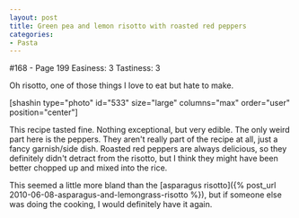 ```yaml
---
layout: post
title: Green pea and lemon risotto with roasted red peppers
categories:
- Pasta
---
```


#168 - Page 199
Easiness: 3
Tastiness: 3

Oh risotto, one of those things I love to eat but hate to make.

[shashin type="photo" id="533" size="large" columns="max" order="user" position="center"]

This recipe tasted fine. Nothing exceptional, but very edible. The only weird part here is the peppers. They aren't really part of the recipe at all, just a fancy garnish/side dish. Roasted red peppers are always delicious, so they definitely didn't detract from the risotto, but I think they might have been better chopped up and mixed into the rice.

This seemed a little more bland than the [asparagus risotto]({% post_url 2010-06-08-asparagus-and-lemongrass-risotto %}), but if someone else was doing the cooking, I would definitely have it again.
